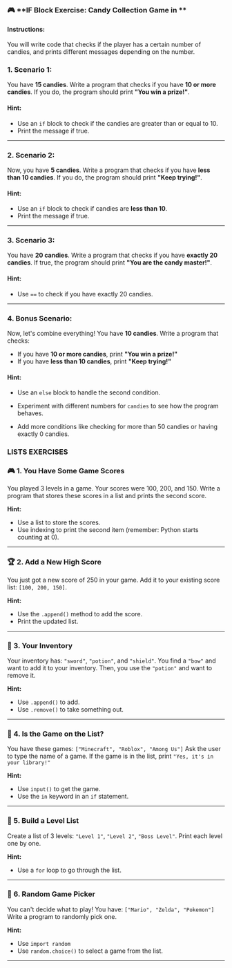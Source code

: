 ### 🎮 **IF Block Exercise: Candy Collection Game in **

#### **Instructions:**

You will write code that checks if the player has a certain number of candies, and prints different messages depending on the number.

### 1. **Scenario 1:**

You have **15 candies**. Write a program that checks if you have **10 or more candies**. If you do, the program should print **"You win a prize!"**.

#### **Hint:**

* Use an `if` block to check if the candies are greater than or equal to 10.
* Print the message if true.


---

### 2. **Scenario 2:**

Now, you have **5 candies**. Write a program that checks if you have **less than 10 candies**. If you do, the program should print **"Keep trying!"**.

#### **Hint:**

* Use an `if` block to check if candies are **less than 10**.
* Print the message if true.


---

### 3. **Scenario 3:**

You have **20 candies**. Write a program that checks if you have **exactly 20 candies**. If true, the program should print **"You are the candy master!"**.

#### **Hint:**

* Use `==` to check if you have exactly 20 candies.


---

### 4. **Bonus Scenario:**

Now, let's combine everything! You have **10 candies**. Write a program that checks:

* If you have **10 or more candies**, print **"You win a prize!"**
* If you have **less than 10 candies**, print **"Keep trying!"**

#### **Hint:**

* Use an `else` block to handle the second condition.


* Experiment with different numbers for `candies` to see how the program behaves.
* Add more conditions like checking for more than 50 candies or having exactly 0 candies.





### LISTS EXERCISES

### 🎮 1. You Have Some Game Scores

You played 3 levels in a game. Your scores were 100, 200, and 150.
Write a program that stores these scores in a list and prints the second score.

**Hint:**

* Use a list to store the scores.
* Use indexing to print the second item (remember: Python starts counting at 0).

---

### 🏆 2. Add a New High Score

You just got a new score of 250 in your game.
Add it to your existing score list: `[100, 200, 150]`.

**Hint:**

* Use the `.append()` method to add the score.
* Print the updated list.

---

### 🎒 3. Your Inventory

Your inventory has: `"sword"`, `"potion"`, and `"shield"`.
You find a `"bow"` and want to add it to your inventory.
Then, you use the `"potion"` and want to remove it.

**Hint:**

* Use `.append()` to add.
* Use `.remove()` to take something out.

---

### 🧠 4. Is the Game on the List?

You have these games: `["Minecraft", "Roblox", "Among Us"]`
Ask the user to type the name of a game.
If the game is in the list, print `"Yes, it's in your library!"`

**Hint:**

* Use `input()` to get the game.
* Use the `in` keyword in an `if` statement.

---

### 🧱 5. Build a Level List

Create a list of 3 levels: `"Level 1"`, `"Level 2"`, `"Boss Level"`.
Print each level one by one.

**Hint:**

* Use a `for` loop to go through the list.

---

### 🎲 6. Random Game Picker

You can't decide what to play!
You have: `["Mario", "Zelda", "Pokemon"]`
Write a program to randomly pick one.

**Hint:**

* Use `import random`
* Use `random.choice()` to select a game from the list.

---


